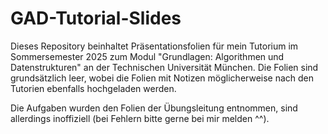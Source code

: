 # GAD-Tutorial-Slides

Dieses Repository beinhaltet Präsentationsfolien für mein Tutorium im Sommersemester 2025 zum Modul "Grundlagen: Algorithmen und Datenstrukturen" an der Technischen Universität München. 
Die Folien sind grundsätzlich leer, wobei die Folien mit Notizen möglicherweise nach den Tutorien ebenfalls hochgeladen werden.

Die Aufgaben wurden den Folien der Übungsleitung entnommen, sind allerdings inoffiziell (bei Fehlern bitte gerne bei mir melden ^^).
